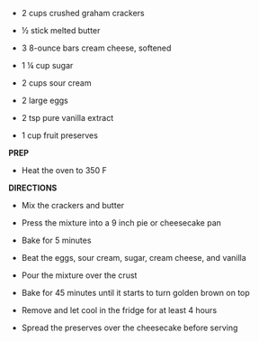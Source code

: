 -   2 cups crushed graham crackers

-   ½ stick melted butter

-   3 8-ounce bars cream cheese, softened

-   1 ¼ cup sugar

-   2 cups sour cream

-   2 large eggs

-   2 tsp pure vanilla extract

-   1 cup fruit preserves

**PREP**

-   Heat the oven to 350 F

**DIRECTIONS**

-   Mix the crackers and butter

-   Press the mixture into a 9 inch pie or cheesecake pan

-   Bake for 5 minutes

-   Beat the eggs, sour cream, sugar, cream cheese, and vanilla

-   Pour the mixture over the crust

-   Bake for 45 minutes until it starts to turn golden brown on top

-   Remove and let cool in the fridge for at least 4 hours

-   Spread the preserves over the cheesecake before serving
